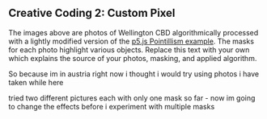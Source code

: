 ## Creative Coding 2: Custom Pixel

The images above are photos of Wellington CBD algorithmically processed with a lightly modified version of the [p5.js Pointillism example](https://p5js.org/examples/image-pointillism.html). The masks for each photo highlight various objects. Replace this text with your own which explains the source of your photos, masking, and applied algorithm.


So because im in austria right now i thought i would try using photos i have taken while here

tried two different pictures each with only one mask so far - now im going to change the effects before i experiment with multiple masks
